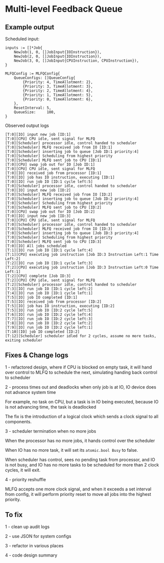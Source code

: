 # Multi-level Feedback Queue
## Example output
Scheduled input:
```
inputs := []*Job{
    NewJob(1, 0, []JobInput{IOInstruction}),
    NewJob(2, 0, []JobInput{IOInstruction}),
    NewJob(3, 0, []JobInput{CPUInstruction, CPUInstruction}),
}

MLFQConfig := MLFQConfig{
    QueueConfigs: []QueueConfig{
        {Priority: 4, TimeAllotment: 2},
        {Priority: 3, TimeAllotment: 3},
        {Priority: 2, TimeAllotment: 4},
        {Priority: 1, TimeAllotment: 5},
        {Priority: 0, TimeAllotment: 6},
    },
    ResetInterval: 5,
    QueueSize:     100,
}
```

Observed output logs
```
[T:0][IO] input new job [ID:1]
[T:0][CPU] CPU idle, sent signal for MLFQ 
[T:0][Scheduler] processor idle, control handed to scheduler 
[T:0][Scheduler] MLFQ received job from IO [ID:1]
[T:0][Scheduler] inserting job to queue [Job ID:1 priority:4]
[T:0][Scheduler] Scheduling from highest priority 
[T:0][Scheduler] MLFQ sent job to CPU [ID:1]
[T:0][CPU] swap job out for IO [Job ID:1]
[T:0][CPU] CPU idle, sent signal for MLFQ 
[T:0][IO] received job from processor [ID:1]
[T:0][IO] job has IO instruction, executing [ID:1]
[T:0][IO] run job IO [ID:1 cycle left:5]
[T:0][Scheduler] processor idle, control handed to scheduler 
[T:0][IO] input new job [ID:2]
[T:0][Scheduler] MLFQ received job from IO [ID:2]
[T:0][Scheduler] inserting job to queue [Job ID:2 priority:4]
[T:0][Scheduler] Scheduling from highest priority 
[T:0][Scheduler] MLFQ sent job to CPU [ID:2]
[T:0][CPU] swap job out for IO [Job ID:2]
[T:0][IO] input new job [ID:3]
[T:0][CPU] CPU idle, sent signal for MLFQ 
[T:0][Scheduler] processor idle, control handed to scheduler 
[T:0][Scheduler] MLFQ received job from IO [ID:3]
[T:0][Scheduler] inserting job to queue [Job ID:3 priority:4]
[T:0][Scheduler] Scheduling from highest priority 
[T:0][Scheduler] MLFQ sent job to CPU [ID:3]
[T:0][IO] All jobs scheduled 
[T:1][IO] run job IO [ID:1 cycle left:4]
[T:1][CPU] executing job instruction [Job ID:3 Instruction Left:1 Time Left:2]
[T:2][IO] run job IO [ID:1 cycle left:3]
[T:2][CPU] executing job instruction [Job ID:3 Instruction Left:0 Time Left:1]
[T:2][CPU] complete [Job ID:3]
[T:2][CPU] CPU idle, sent signal for MLFQ 
[T:2][Scheduler] processor idle, control handed to scheduler 
[T:3][IO] run job IO [ID:1 cycle left:2]
[T:4][IO] run job IO [ID:1 cycle left:1]
[T:5][IO] job IO completed [ID:1]
[T:5][IO] received job from processor [ID:2]
[T:5][IO] job has IO instruction, executing [ID:2]
[T:5][IO] run job IO [ID:2 cycle left:5]
[T:6][IO] run job IO [ID:2 cycle left:4]
[T:7][IO] run job IO [ID:2 cycle left:3]
[T:8][IO] run job IO [ID:2 cycle left:2]
[T:9][IO] run job IO [ID:2 cycle left:1]
[T:10][IO] job IO completed [ID:2]
[T:12][Scheduler] scheduler idled for 2 cycles, assume no more tasks, exiting scheduler
```
## Fixes & Change logs
1 - refactored design, where if CPU is blocked on empty task, it will hand over control to MLFQ to schedule the next, simulating handing back control to scheduler

2 - process times out and deadlocks when only job is at IO, IO device does not advance system time

For example, no task on CPU, but a task is in IO being executed, because IO is not advancing time, the task is deadlocked

The fix is the introduction of a logical clock which sends a clock signal to all components.

3 - scheduler termination when no more jobs


When the processor has no more jobs, it hands control over the scheduler

When IO has no more task, it will set its `atomic.bool Busy` to false.

When scheduler has control, sees no pending task from processor, and IO is not busy, and IO has no more tasks to be scheduled for more than 2 clock cycles, it will exit.


4 - priority reshuffle

MLFQ accepts one more clock signal, and when it exceeds a set interval from config, it will perform priority reset to move all jobs into the highest priority.

## To fix
1 - clean up audit logs

2 - use JSON for system configs

3 - refactor in various places

4 - code design summary

